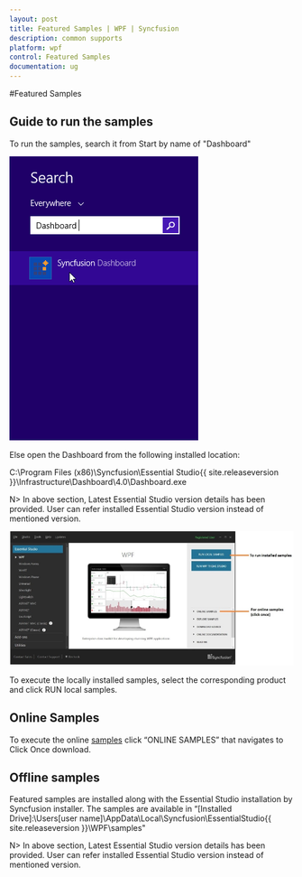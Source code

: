 ```yaml
---
layout: post
title: Featured Samples | WPF | Syncfusion
description: common supports
platform: wpf
control: Featured Samples
documentation: ug
---
```


#Featured Samples 

## Guide to run the samples

To run the samples, search it from Start by name of "Dashboard"

![](Guidetorunthesamples_images/dashboardsearch.png)

Else open the Dashboard from the following installed location:

C:\Program Files (x86)\Syncfusion\Essential Studio\{{ site.releaseversion }}\Infrastructure\Dashboard\4.0\Dashboard.exe

N> In above section, Latest Essential Studio version details has been provided. User can refer installed Essential Studio version instead of mentioned version.


![](Guidetorunthesamples_images/Guidetorunthesamples_img1.jpeg)


To execute the locally installed samples, select the corresponding product and click RUN local samples.

## Online Samples

To execute the online [samples](http://silverlight.syncfusion.com/samples/WPF/Samples.html) click “ONLINE SAMPLES” that navigates to Click Once download. 

## Offline samples

Featured samples are installed along with the Essential Studio installation by Syncfusion installer. The samples are available in “[Installed Drive]:\Users[user name]\AppData\Local\Syncfusion\EssentialStudio\{{ site.releaseversion }}\WPF\samples"

N> In above section, Latest Essential Studio version details has been provided. User can refer installed Essential Studio version instead of mentioned version.
